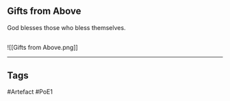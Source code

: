 ## Gifts from Above
God blesses those who bless themselves.
##
![[Gifts from Above.png]]

---
## Tags
#Artefact
#PoE1